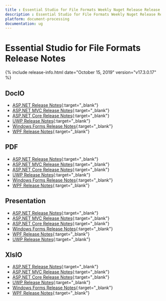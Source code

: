 ```yaml
---
title : Essential Studio for File Formats Weekly Nuget Release Release Notes  
description : Essential Studio for File Formats Weekly Nuget Release Release Notes  
platform: document-processing
documentation: ug
---
```


# Essential Studio for File Formats  Release Notes  

{% include release-info.html date="October 15, 2019" version="v17.3.0.17" %} 

## DocIO

* [ASP.NET Release Notes](/aspnet/release-notes/v17.3.0.17#docio){:target="_blank"}
* [ASP.NET MVC Release Notes](/aspnetmvc/release-notes/v17.3.0.17#docio){:target="_blank"}
* [ASP.NET Core Release Notes](/aspnet-core/release-notes/v17.3.0.17#docio){:target="_blank"}
* [UWP Release Notes](/uwp/release-notes/v17.3.0.17#docio){:target="_blank"}
* [Windows Forms Release Notes](/windowsforms/release-notes/v17.3.0.17#docio){:target="_blank"}
* [WPF Release Notes](/wpf/release-notes/v17.3.0.17#docio){:target="_blank"}


## PDF

* [ASP.NET Release Notes](/aspnet/release-notes/v17.3.0.17#pdf){:target="_blank"}
* [ASP.NET MVC Release Notes](/aspnetmvc/release-notes/v17.3.0.17#pdf){:target="_blank"}
* [ASP.NET Core Release Notes](/aspnet-core/release-notes/v17.3.0.17#pdf){:target="_blank"}
* [UWP Release Notes](/uwp/release-notes/v17.3.0.17#pdf){:target="_blank"}
* [Windows Forms Release Notes](/windowsforms/release-notes/v17.3.0.17#pdf){:target="_blank"}
* [WPF Release Notes](/wpf/release-notes/v17.3.0.17#pdf){:target="_blank"}


## Presentation

* [ASP.NET Release Notes](/aspnet/release-notes/v17.3.0.17#presentation){:target="_blank"}
* [ASP.NET MVC Release Notes](/aspnetmvc/release-notes/v17.3.0.17#presentation){:target="_blank"}
* [ASP.NET Core Release Notes](/aspnet-core/release-notes/v17.3.0.17#presentation){:target="_blank"}
* [Windows Forms Release Notes](/windowsforms/release-notes/v17.3.0.17#presentation){:target="_blank"}
* [WPF Release Notes](/wpf/release-notes/v17.3.0.17#presentation){:target="_blank"}
* [UWP Release Notes](/uwp/release-notes/v17.3.0.17#presentation){:target="_blank"}


## XlsIO

* [ASP.NET Release Notes](/aspnet/release-notes/v17.3.0.17#xlsio){:target="_blank"}
* [ASP.NET MVC Release Notes](/aspnetmvc/release-notes/v17.3.0.17#xlsio){:target="_blank"}
* [ASP.NET Core Release Notes](/aspnet-core/release-notes/v17.3.0.17#xlsio){:target="_blank"}
* [UWP Release Notes](/uwp/release-notes/v17.3.0.17#xlsio){:target="_blank"}
* [Windows Forms Release Notes](/windowsforms/release-notes/v17.3.0.17#xlsio){:target="_blank"}
* [WPF Release Notes](/wpf/release-notes/v17.3.0.17#xlsio){:target="_blank"}